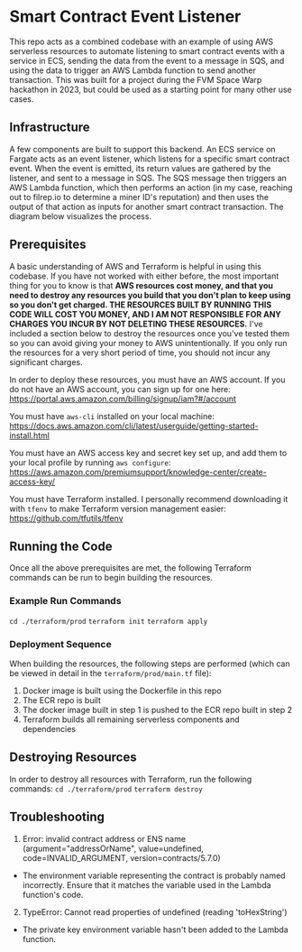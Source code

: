 # Smart Contract Event Listener
This repo acts as a combined codebase with an example of using AWS serverless resources to automate listening to 
smart contract events with a service in ECS, sending the data from the event to a message in SQS, and using the 
data to trigger an AWS Lambda function to send another transaction. This was built for a project during the FVM
Space Warp hackathon in 2023, but could be used as a starting point for many other use cases. 

## Infrastructure
A few components are built to support this backend. An ECS service on Fargate acts as an event listener, which listens for a specific smart contract event. When the event is emitted, its return values are gathered by the listener, and sent to a message in SQS. The SQS message then triggers an AWS Lambda function, which then performs an action (in my case, reaching out to filrep.io to determine a miner ID's reputation) and then uses the output of that action as inputs for another smart contract transaction. The diagram below visualizes the process. 
<Insert Diagram Here>

## Prerequisites
A basic understanding of AWS and Terraform is helpful in using this codebase. If you have not worked with either before, the most important thing for you to know is that **AWS resources cost money, and that you need to destroy any resources you build that you don't plan to keep using so you don't get charged. THE RESOURCES BUILT BY RUNNING THIS CODE WILL COST YOU MONEY, AND I AM NOT RESPONSIBLE FOR ANY CHARGES YOU INCUR BY NOT DELETING THESE RESOURCES.** I've included a section below to destroy the resources once you've tested them so you can avoid giving your money to AWS unintentionally. If you only run the resources for a very short period of time, you should not incur any significant charges. 

In order to deploy these resources, you must have an AWS account. If you do not have an AWS account, you can sign up for one here: https://portal.aws.amazon.com/billing/signup/iam?#/account

You must have `aws-cli` installed on your local machine: https://docs.aws.amazon.com/cli/latest/userguide/getting-started-install.html 

You must have an AWS access key and secret key set up, and add them to your local profile by running `aws configure`: https://aws.amazon.com/premiumsupport/knowledge-center/create-access-key/ 

You must have Terraform installed. I personally recommend downloading it with `tfenv` to make Terraform version management easier: https://github.com/tfutils/tfenv 

## Running the Code
Once all the above prerequisites are met, the following Terraform commands can be run to begin building the resources. 

### Example Run Commands 
`cd ./terraform/prod`
`terraform init`
`terraform apply`

### Deployment Sequence 
When building the resources, the following steps are performed (which can be viewed in detail in the `terraform/prod/main.tf` file): 
1. Docker image is built using the Dockerfile in this repo
2. The ECR repo is built 
3. The docker image built in step 1 is pushed to the ECR repo built in step 2
4. Terraform builds all remaining serverless components and dependencies 

## Destroying Resources 
In order to destroy all resources with Terraform, run the following commands: 
`cd ./terraform/prod`
`terraform destroy`

## Troubleshooting
1. Error: invalid contract address or ENS name (argument="addressOrName", value=undefined, code=INVALID_ARGUMENT, version=contracts/5.7.0)
- The environment variable representing the contract is probably named incorrectly. Ensure that it matches the variable used in the Lambda function's code. 
2. TypeError: Cannot read properties of undefined (reading 'toHexString')
- The private key environment variable hasn't been added to the Lambda function. 